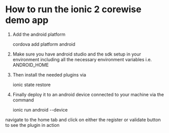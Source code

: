 # How to run the ionic 2 corewise demo app

1. Add the android platform

    cordova add platform android

2. Make sure you have android studio and the sdk setup in your environment including all the necessary environment variables i.e. ANDROID_HOME

3. Then install the needed plugins via 

    ionic state restore

3. Finally deploy it to an android device connected to  your machine via the command

    ionic run android --device

navigate to the home tab and click on either the register or validate button to see the plugin in action